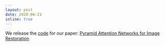 ```yaml
---
layout: post
date: 2020-06-21
inline: true
---
```

We release the <a href="https://github.com/SHI-Labs/Pyramid-Attention-Networks">code</a> for our paper: <a href="https://arxiv.org/pdf/2004.13824.pdf">Pyramid Attention Networks for Image Restoration</a>